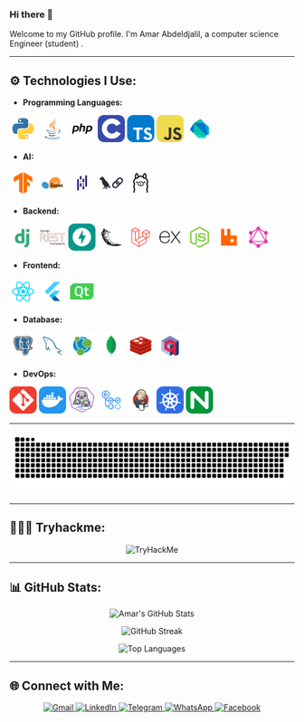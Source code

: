 ### Hi there 👋

Welcome to my GitHub profile. I'm Amar Abdeldjalil, a computer science Engineer (student) . 


---

## ⚙️ Technologies I Use:


<span>

- **Programming Languages:**
  
<img alt="Python" width="48px" src="icons/Py.svg" title="Python - Versatile programming language for web, AI, and scripting." />
<img alt="Java" width="48px" src="icons/Java.svg" title="Java - Object-oriented programming language used in web and Android development." />
<img alt="php" width="48px" src="icons/PHP.svg" title="PHP - Server-side scripting language for web development." />
<img alt="C" width="48px" src="icons/C.svg" title="C - Low-level programming language for system programming." />
<img alt="TS" width="48px" src="icons/TypeScript.svg" title="TypeScript - A superset of JavaScript with static typing." />
<img alt="JS" width="48px" src="icons/JS.svg" title="JavaScript - The language of the web, enabling interactive web pages." />
<img alt="Dark" width="48px" src="icons/dart-light.svg" title="Dart - Optimized for front-end development, mainly used with Flutter." />


- **AI:**

<img alt="TensorFlow" width="48px" src="icons/TensorFlow.svg" title="TensorFlow - Open-source machine learning framework." />
<img alt="sklean" width="48px" src="icons/SciKitLearn.svg" title="Scikit-Learn - Machine learning library for Python." />
<img alt="pandas" width="48px" src="icons/pandas.svg" title="Pandas - Data analysis and manipulation library for Python." />
<img alt="langchain" width="48px" src="icons/langchain-light.svg" title="LangChain - Framework for building LLM-based applications." />
<img alt="ollam" width="48px" src="icons/ollama-light.svg" title="Ollama - AI model deployment and management tool." />

- **Backend:**


<img alt="Django" width="48px" src="icons/Dj.svg" title="Django - High-level Python web framework." />
<img alt="DjangoRest" width="48px" src="icons/Rest.svg" title="Django REST Framework - Toolkit for building web APIs in Django." />
<img alt="FastAPI" width="48px" src="icons/FastAPI.svg" title="FastAPI - High-performance Python web framework for APIs." />
<img alt="Flask" width="48px" src="icons/Flask.svg" title="Flask - Lightweight Python web framework." />
<img alt="Laravel" width="48px" src="icons/laravel.svg" title="Laravel - PHP framework for web applications." />
<img alt="ExpressJS" width="48px" src="icons/ExpressJS.svg" title="Express.js - Web application framework for Node.js." />
<img alt="node" width="48px" src="icons/NodeJS.svg" title="Node.js - JavaScript runtime for server-side applications." />
<img alt="rabbitMq" width="48px" src="icons/RabbitMQ-Light.svg" title="RabbitMQ - Message broker for asynchronous communication." />
<img alt="Graphql" width="48px" src="icons/GraphQL.svg" title="GraphQL - Query language for APIs." />

- **Frontend:**
  
<img alt="React" width="48px" src="icons/React.svg" title="React - JavaScript library for building user interfaces." />
<img alt="Flutter" width="48px" src="icons/Flutter-Light.svg" title="Flutter - UI toolkit for natively compiled applications." />
<img alt="pyqt6" width="48px" src="icons/QT.svg" title="PyQt6 - Python bindings for the Qt application framework." />

- **Database:**

<img alt="PostgresSQL" width="48px" src="icons/PSQL.svg" title="PostgreSQL - Advanced open-source relational database." />
<img alt="MySQL" width="48px" src="icons/MySQL.svg" title="MySQL - Popular open-source relational database." />
<img alt="Neo4j" width="48px" src="icons/Neo4j.svg" title="Neo4j - Graph database for connected data." />
<img alt="MongoDB" width="48px" src="icons/MongoDB.svg" title="MongoDB - NoSQL database for scalable applications." />
<img alt="Redis" width="48px" src="icons/Redis.svg" title="Redis - In-memory data store used for caching." />
<img alt="Qdrant" width="48px" src="icons/qdrant-light.svg" title="Qdrant - Vector search database for AI applications." />

- **DevOps:**

<img alt="Git" width="48px" src="icons/Git.svg" title="Git - Version control system." />
<img alt="Docker" width="48px" src="icons/Docker.svg" title="Docker - Containerization platform." />
<img alt="Podman" width="48px" src="icons/podman-light.svg" title="Podman - Alternative to Docker for managing containers." />
<img alt="Github-actions" width="48px" src="icons/githubactions-light.svg" title="GitHub Actions - Automation and CI/CD tool." />
<img alt="jenkins" width="48px" src="icons/Jenkins-Light.svg" title="Jenkins - Open-source automation server for CI/CD." />
<img alt="K8s" width="48px" src="icons/kubernetes.svg" title="Kubernetes - Container orchestration platform." />
<img alt="Nginx" width="48px" src="icons/Nginx.svg" title="Nginx - Web server and reverse proxy." />

</span>

---

<picture>
  <source media="(prefers-color-scheme: dark)" srcset="https://raw.githubusercontent.com/B-AJ-Amar/B-AJ-Amar/output/github-snake-dark.svg" />
  <source media="(prefers-color-scheme: light)" srcset="https://raw.githubusercontent.com/B-AJ-Amar/B-AJ-Amar/output/github-snake.svg" />
  <img alt="github-snake" src="https://raw.githubusercontent.com/B-AJ-Amar/B-AJ-Amar/output/github-snake.svg" />
</picture>

---

## 👨🏻‍💻 Tryhackme:
<p align="center">
 <a herf='https://tryhackme.com/p/Amar.AJ' > <img src="https://tryhackme-badges.s3.amazonaws.com/Amar.AJ.png" alt="TryHackMe" /></a>
</p>

---

## 📊 GitHub Stats:
<p align="center">
  <img src="https://github-readme-stats.vercel.app/api?username=B-AJ-Amar&show_icons=true&theme=dark" alt="Amar's GitHub Stats">
</p>

<p align="center">
  <img src="https://nirzak-streak-stats.vercel.app/?user=B-AJ-Amar&hide_border=false&theme=dark" alt="GitHub Streak">
</p>

<p align="center">
  <img src="https://github-readme-stats.vercel.app/api/top-langs/?username=B-AJ-Amar&theme=dark&layout=compact" alt="Top Languages">
</p>



---


## 🌐 Connect with Me:

<p align="center">
  <a href="mailto:amarbouakaz91@gmail.com">
    <img src="https://img.shields.io/badge/Gmail-D14836?style=for-the-badge&logo=gmail&logoColor=white" alt="Gmail">
  </a>
  <a href="https://www.linkedin.com/in/b-aj-amar/">
    <img src="https://img.shields.io/badge/linkedin-%230077B5.svg?style=for-the-badge&logo=linkedin&logoColor=white" alt="LinkedIn">
  </a>
  <a href="https://t.me/B_AJ_Amar">
    <img src="https://img.shields.io/badge/Telegram-2CA5E0?style=for-the-badge&logo=telegram&logoColor=white" alt="Telegram">
  </a>
  <a href="https://wa.me/+213799510793">
    <img src="https://img.shields.io/badge/WhatsApp-25D366?style=for-the-badge&logo=whatsapp&logoColor=white" alt="WhatsApp">
  </a>
  <a href="https://www.facebook.com/B.Amar.ADj/">
    <img src="https://img.shields.io/badge/Facebook-%231877F2.svg?style=for-the-badge&logo=Facebook&logoColor=white" alt="Facebook">
  </a>
</p>


<!--
**Bkz-Amar/Bkz-Amar** is a ✨ _special_ ✨ repository because its `README.md` (this file) appears on your GitHub profile.
Here are some ideas to get you started:

- 🔭 I’m currently working on ...
- 🌱 I’m currently learning ...
- 👯 I’m looking to collaborate on ...
- 🤔 I’m looking for help with ...
- 💬 Ask me about ...
- 📫 How to reach me: amarbouakaz91
- 😄 Pronouns: ...
- ⚡ Fun fact: ...
-->


